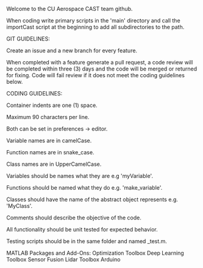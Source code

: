 Welcome to the CU Aerospace CAST team github.

When coding write primary scripts in the 'main' directory and call the importCast script
at the beginning to add all subdirectories to the path.

GIT GUIDELINES:

 Create an issue and a new branch for every feature.
 
 When completed with a feature generate a pull request, a code review will be completed
 within three (3) days and the code will be merged or returned for fixing. Code will fail
 review if it does not meet the coding guidelines below.
 
 

CODING GUIDELINES:

 Container indents are one (1) space.
 
 Maximum 90 characters per line.
 
 Both can be set in preferences -> editor.
 
 

 Variable names are in camelCase.
 
 Function names are in snake_case.
 
 Class names are in UpperCamelCase.
 
 Variables should be names what they are e.g 'myVariable'.
 
 Functions should be named what they do e.g. 'make_variable'.
 
 Classes should have the name of the abstract object represents e.g. 'MyClass'.
 
 Comments should describe the objective of the code.
 
 

 All functionality should be unit tested for expected behavior.
 
 Testing scripts should be in the same folder and named <func>_test.m.
 
 MATLAB Packages and Add-Ons:
 Optimization Toolbox
 Deep Learning Toolbox
 Sensor Fusion
 Lidar Toolbox
 Arduino
